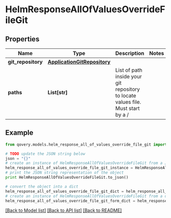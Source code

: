 # HelmResponseAllOfValuesOverrideFileGit


## Properties
Name | Type | Description | Notes
------------ | ------------- | ------------- | -------------
**git_repository** | [**ApplicationGitRepository**](ApplicationGitRepository.md) |  | 
**paths** | **List[str]** | List of path inside your git repository to locate values file. Must start by a / | 

## Example

```python
from qovery.models.helm_response_all_of_values_override_file_git import HelmResponseAllOfValuesOverrideFileGit

# TODO update the JSON string below
json = "{}"
# create an instance of HelmResponseAllOfValuesOverrideFileGit from a JSON string
helm_response_all_of_values_override_file_git_instance = HelmResponseAllOfValuesOverrideFileGit.from_json(json)
# print the JSON string representation of the object
print HelmResponseAllOfValuesOverrideFileGit.to_json()

# convert the object into a dict
helm_response_all_of_values_override_file_git_dict = helm_response_all_of_values_override_file_git_instance.to_dict()
# create an instance of HelmResponseAllOfValuesOverrideFileGit from a dict
helm_response_all_of_values_override_file_git_form_dict = helm_response_all_of_values_override_file_git.from_dict(helm_response_all_of_values_override_file_git_dict)
```
[[Back to Model list]](../README.md#documentation-for-models) [[Back to API list]](../README.md#documentation-for-api-endpoints) [[Back to README]](../README.md)


